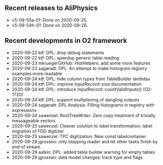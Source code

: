 ## Recent releases to AliPhysics
- v5-09-55a-01: Done on 2020-09-25.
- v5-09-54h-01: Done on 2020-09-26.
## Recent developments in O2 framework
- 2020-09-22 ktf: DPL: drop debug statements
- 2020-09-22 ktf: DPL: speedup generic table reading
- 2020-09-23 mkruegerGitHub: HistHelpers: add some more features
- 2020-09-23 saganatt: DPL: An attempt to make histogram registry examples more readable
- 2020-09-24 ktf: DPL: hide column types from TableBuilder lambdas
- 2020-09-24 ktf: DPL: improve InputRecord::size documentation 
- 2020-09-24 ktf: DPL: introduce InputRecord::countValidInputs() (O2-1720)
- 2020-09-24 ktf: DPL: support multiplexing of dangling outputs
- 2020-09-24 saganatt: DPL Analysis: Filling histograms in registry with expressions
- 2020-09-24 sawenzel: RootTreeWriter: Zero copy treatment of trivially messageable vectors
- 2020-09-25 sawenzel: Cleaner solution to label transformation; label migration of FDD digitizer
- 2020-09-25 sawenzel: TPC digitization: New const labelcontainer
- 2020-09-28 jgrosseo: only stopping reader and let other tasks finish by end of stream
- 2020-09-29 aalkin: DPL: added table builder warning for empty tables
- 2020-09-29 jgrosseo: data model changes: track type and flags
